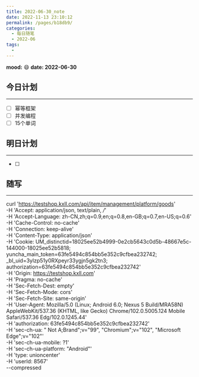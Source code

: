 ```yaml
---
title: 2022-06-30_note
date: 2022-11-13 23:10:12
permalink: /pages/b18db9/
categories:
  - 每日随笔
  - 2022-06
tags:
  - 
---
```

**mood:** :smile:  									**date: 2022-06-30**  
## 今日计划  
------
- [ ]  幂等框架
- [ ]  并发编程
- [ ]  15个单词
## 明日计划  
------
- [ ]  
## 随写 
------

curl 'https://testshop.kxll.com/api/item/management/platform/goods' \
  -H 'Accept: application/json, text/plain, */*' \
  -H 'Accept-Language: zh-CN,zh;q=0.9,en;q=0.8,en-GB;q=0.7,en-US;q=0.6' \
  -H 'Cache-Control: no-cache' \
  -H 'Connection: keep-alive' \
  -H 'Content-Type: application/json' \
  -H 'Cookie: UM_distinctid=18025ee52b4999-0e2cb5643c0d5b-48667e5c-144000-18025ee52b5818; yuncha_main_token=63fe5494c854bb5e352c9cfbea232742; _bl_uid=3ylzp51y0RXpeyr33ygjn5gk2tn3; authorization=63fe5494c854bb5e352c9cfbea232742' \
  -H 'Origin: https://testshop.kxll.com' \
  -H 'Pragma: no-cache' \
  -H 'Sec-Fetch-Dest: empty' \
  -H 'Sec-Fetch-Mode: cors' \
  -H 'Sec-Fetch-Site: same-origin' \
  -H 'User-Agent: Mozilla/5.0 (Linux; Android 6.0; Nexus 5 Build/MRA58N) AppleWebKit/537.36 (KHTML, like Gecko) Chrome/102.0.5005.124 Mobile Safari/537.36 Edg/102.0.1245.44' \
  -H 'authorization: 63fe5494c854bb5e352c9cfbea232742' \
  -H 'sec-ch-ua: " Not A;Brand";v="99", "Chromium";v="102", "Microsoft Edge";v="102"' \
  -H 'sec-ch-ua-mobile: ?1' \
  -H 'sec-ch-ua-platform: "Android"' \
  -H 'type: unioncenter' \
  -H 'userId: 8567' \
  --compressed